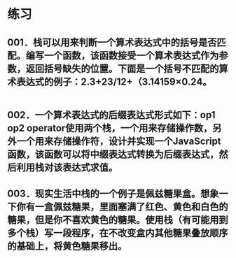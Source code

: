 # 练习
## 001．栈可以用来判断一个算术表达式中的括号是否匹配。编写一个函数，该函数接受一个算术表达式作为参数，返回括号缺失的位置。下面是一个括号不匹配的算术表达式的例子：2.3+23/12+（3.14159×0.24。
```javascript

```
## 002．一个算术表达式的后缀表达式形式如下：op1 op2 operator使用两个栈，一个用来存储操作数，另外一个用来存储操作符，设计并实现一个JavaScript函数，该函数可以将中缀表达式转换为后缀表达式，然后利用栈对该表达式求值。

## 003．现实生活中栈的一个例子是佩兹糖果盒。想象一下你有一盒佩兹糖果，里面塞满了红色、黄色和白色的糖果，但是你不喜欢黄色的糖果。使用栈（有可能用到多个栈）写一段程序，在不改变盒内其他糖果叠放顺序的基础上，将黄色糖果移出。
